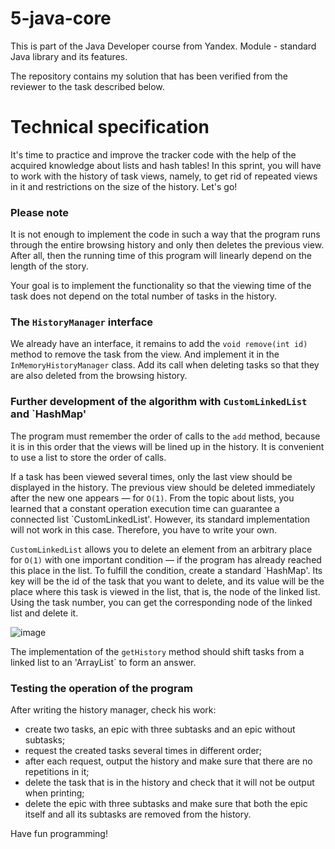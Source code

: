 # 5-java-core

This is part of the Java Developer course from Yandex. Module - standard Java library and its features.

The repository contains my solution that has been verified from the reviewer to the task described below.

Technical specification
===================

It's time to practice and improve the tracker code with the help of the acquired knowledge about lists and hash tables! In this sprint, you will have to work with the history of task views, namely, to get rid of repeated views in it and restrictions on the size of the history. Let's go!

### Please note

It is not enough to implement the code in such a way that the program runs through the entire browsing history and only then deletes the previous view. After all, then the running time of this program will linearly depend on the length of the story.

Your goal is to implement the functionality so that the viewing time of the task does not depend on the total number of tasks in the history.

### The `HistoryManager` interface

We already have an interface, it remains to add the `void remove(int id)` method to remove the task from the view. And implement it in the `InMemoryHistoryManager` class. Add its call when deleting tasks so that they are also deleted from the browsing history.

### Further development of the algorithm with `CustomLinkedList` and `HashMap'

The program must remember the order of calls to the `add` method, because it is in this order that the views will be lined up in the history. It is convenient to use a list to store the order of calls.

If a task has been viewed several times, only the last view should be displayed in the history. The previous view should be deleted immediately after the new one appears — for `O(1)`. From the topic about lists, you learned that a constant operation execution time can guarantee a connected list `CustomLinkedList'. However, its standard implementation will not work in this case. Therefore, you have to write your own.

`CustomLinkedList` allows you to delete an element from an arbitrary place for `O(1)` with one important condition — if the program has already reached this place in the list. To fulfill the condition, create a standard `HashMap'. Its key will be the id of the task that you want to delete, and its value will be the place where this task is viewed in the list, that is, the node of the linked list. Using the task number, you can get the corresponding node of the linked list and delete it.

![image](https://pictures.s3.yandex.net:443/resources/S4_25-2_1643365392.png)

The implementation of the `getHistory` method should shift tasks from a linked list to an 'ArrayList` to form an answer.

### Testing the operation of the program

After writing the history manager, check his work:

* create two tasks, an epic with three subtasks and an epic without subtasks;
* request the created tasks several times in different order;
* after each request, output the history and make sure that there are no repetitions in it;
* delete the task that is in the history and check that it will not be output when printing;
* delete the epic with three subtasks and make sure that both the epic itself and all its subtasks are removed from the history.

Have fun programming!
